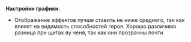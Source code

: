 **Настройки графики**:
- Отображение эффектов лучше ставить не ниже среднего, так как влияет на видимость способностей героя. Хорошо различима разница при щитах ву ченя, так как они прозрачны почти